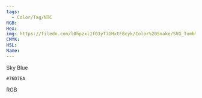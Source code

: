```yaml
---
tags:
  - Color/Tag/NTC
RGB:
Hex:
img: https://filedn.com/l0hpzxl1f01yT7GHxtF8cyk/Color%20Snake/SVG_Tumb%20Mass%20No%20Name/76D7EA.svg
CMYK:
HSL:
Name:
---
```

Sky Blue
```palette
#76D7EA
```
RGB
